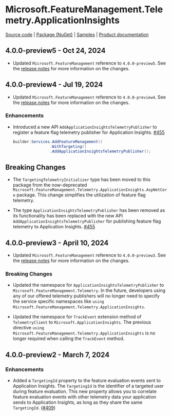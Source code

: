 # Microsoft.FeatureManagement.Telemetry.ApplicationInsights

[Source code][source_code] | [Package (NuGet)][package] | [Samples][samples] | [Product documentation][docs]

## 4.0.0-preview5 - Oct 24, 2024

* Updated `Microsoft.FeatureManagement` reference to `4.0.0-preview5`. See the [release notes](./Microsoft.Featuremanagement.md) for more information on the changes.

## 4.0.0-preview4 - Jul 19, 2024

* Updated `Microsoft.FeatureManagement` reference to `4.0.0-preview4`. See the [release notes](./Microsoft.Featuremanagement.md) for more information on the changes.

### Enhancements

* Introduced a new API `AddApplicationInsightsTelemetryPublisher` to register a feature flag telemetry publisher for Application Insights. [#455](https://github.com/microsoft/FeatureManagement-Dotnet/pull/455)

  ``` C#
  builder.Services.AddFeatureManagement()
                  .WithTargeting()
                  .AddApplicationInsightsTelemetryPublisher();
  ```

## Breaking Changes

* The `TargetingTelemetryInitializer` type has been moved to this package from the now-deprecated `Microsoft.FeatureManagement.Telemetry.ApplicationInsights.AspNetCore` package. This change simplifies the utilization of feature flag telemetry.

* The type `ApplicationInsightsTelemetryPublisher` has been removed as its functionality has been replaced with the new API `AddApplicationInsightsTelemetryPublisher` for publishing feature flag telemetry to Application Insights. [#455](https://github.com/microsoft/FeatureManagement-Dotnet/pull/455)

## 4.0.0-preview3 - April 10, 2024

* Updated `Microsoft.FeatureManagement` reference to `4.0.0-preview3`. See the [release notes](./Microsoft.Featuremanagement.md) for more information on the changes.

### Breaking Changes

* Updated the namespace for `ApplicationInsightsTelemetryPublisher` to `Microsoft.FeatureManagement.Telemetry`. In the future, developers using any of our offered telemetry publishers will no longer need to specify the service specific namespaces like `using Microsoft.FeatureManagement.Telemetry.ApplicationInsights`.

* Updated the namespace for `TrackEvent` extension method of `TelemetryClient` to `Microsoft.ApplicationInsights`. The previous directive `using Microsoft.FeatureManagement.Telemetry.ApplicationInsights` is no longer required when calling the `TrackEvent` method.

## 4.0.0-preview2 - March 7, 2024

### Enhancements

* Added a `TargetingId` property to the feature evaluation events sent to Application Insights. The `TargetingId` is the identifier of a targeted user during feature evaluation. This new property allows you to correlate feature evaluation events with other telemetry data your application sends to Application Insights, as long as they share the same `TargetingId`. ([#409](https://github.com/microsoft/FeatureManagement-Dotnet/issues/409))

<!-- LINKS -->
[docs]: https://github.com/microsoft/FeatureManagement-Dotnet
[package]: https://www.nuget.org/packages/Microsoft.FeatureManagement.Telemetry.ApplicationInsights
[samples]: https://github.com/microsoft/FeatureManagement-Dotnet/tree/preview/examples/EvaluationDataToApplicationInsights
[source_code]: https://github.com/microsoft/FeatureManagement-Dotnet/tree/preview/src/Microsoft.FeatureManagement.Telemetry.ApplicationInsights

